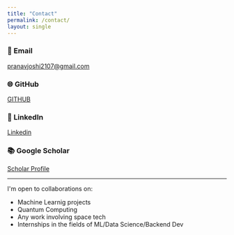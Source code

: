 ```yaml
---
title: "Contact"
permalink: /contact/
layout: single
---
```


### 📧 Email
[pranavjoshi2107@gmail.com](mailto:your@email.com)

### 🌐 GitHub
[GITHUB](https://github.com/PranavJ21)

### 👔 LinkedIn
[Linkedin](https://linkedin.com/in/PranavJ21)

### 📚 Google Scholar
[Scholar Profile](https://scholar.google.com/citations?user=XXXXX)

---

I'm open to collaborations on:
- Machine Learnig projects
- Quantum Computing 
- Any work involving space tech
- Internships in the fields of ML/Data Science/Backend Dev
